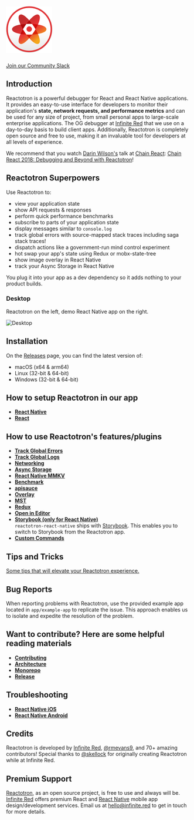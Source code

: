 # ![Reactotron Logo](./docs/plugins/images/readme/Reactotron-128.png)

[Join our Community Slack](http://community.infinite.red/)

## Introduction

Reactotron is a powerful debugger for React and React Native applications. It provides an easy-to-use interface for developers to monitor their application's **state, network requests, and performance metrics** and can be used for any size of project, from small personal apps to large-scale enterprise applications. The OG debugger at [Infinite Red](https://infinite.red) that we use on a day-to-day basis to build client apps. Additionally, Reactotron is completely open source and free to use, making it an invaluable tool for developers at all levels of experience.

We recommend that you watch [Darin Wilson's](https://github.com/darinwilson) talk at [Chain React](https://chainreactconf.com/): [Chain React 2018: Debugging and Beyond with Reactotron](https://www.youtube.com/watch?v=UiPo9A9k7xc)!

## Reactotron Superpowers

Use Reactotron to:

- view your application state
- show API requests & responses
- perform quick performance benchmarks
- subscribe to parts of your application state
- display messages similar to `console.log`
- track global errors with source-mapped stack traces including saga stack traces!
- dispatch actions like a government-run mind control experiment
- hot swap your app's state using Redux or mobx-state-tree
- show image overlay in React Native
- track your Async Storage in React Native

You plug it into your app as a dev dependency so it adds nothing to your product builds.

### Desktop

Reactotron on the left, demo React Native app on the right.

![Desktop](./docs/plugins/images/readme/reactotron-demo-app.gif)

## Installation

On the [Releases](https://github.com/infinitered/reactotron/releases?q=reactotron-app&expanded=true) page, you can find the latest version of:

- macOS (x64 & arm64)
- Linux (32-bit & 64-bit)
- Windows (32-bit & 64-bit)

## How to setup Reactotron in our app

- [**React Native**](./docs/quick-start/react-native.md#installing-reactotronapp)
- [**React**](./docs/quick-start/react-js.md#installing-reactotronapp)

## How to use Reactotron's features/plugins

- [**Track Global Errors**](./docs/plugins/track-global-errors.md)
- [**Track Global Logs**](./docs/plugins/plugin-track-global-logs.md)
- [**Networking**](./docs/plugins/networking.md)
- [**Async Storage**](./docs/plugins/async-storage.md)
- [**React Native MMKV**](./docs/plugins/react-native-mmkv.md)
- [**Benchmark**](./docs/plugins/benchmark.md)
- [**apisauce**](./docs/plugins/apisauce.md)
- [**Overlay**](./docs/plugins/overlay.md)
- [**MST**](./docs/plugins/mst.md)
- [**Redux**](./docs/plugins/redux.md)
- [**Open in Editor**](./docs/plugins/open-in-editor.md)
- [**Storybook (only for React Native)**](./docs/plugins/storybook.md) \
   `reactotron-react-native` ships with [Storybook](https://storybook.js.org/).
  This enables you to switch to Storybook from the Reactotron app.
- [**Custom Commands**](./docs/custom-commands.md)

## Tips and Tricks

[Some tips that will elevate your Reactotron experience.](./docs/plugins/tips.md)

## Bug Reports

When reporting problems with Reactotron, use the provided example app located in `app/example-app` to replicate the issue. This approach enables us to isolate and expedite the resolution of the problem.

## Want to contribute? Here are some helpful reading materials

- [**Contributing**](./docs/contributing/index.md)
- [**Architecture**](./docs/contributing/architecture.md)
- [**Monorepo**](./docs/contributing/monorepo.md)
- [**Release**](./docs/contributing/releasing.md)

## Troubleshooting

- [**React Native iOS**](./docs/plugins/troubleshooting.md#react-native-ios)
- [**React Native Android**](./docs/plugins/troubleshooting.md#react-native-android)

## Credits

Reactotron is developed by [Infinite Red](https://infinite.red), [@rmevans9](https://github.com/rmevans9), and 70+ amazing contributors! Special thanks to [@skellock](https://github.com/skellock) for originally creating Reactotron while at Infinite Red.

## Premium Support

[Reactotron](https://infinite.red/reactotron), as an open source project, is free to use and always will be. [Infinite Red](https://infinite.red/) offers premium React and [React Native](https://infinite.red/react-native) mobile app design/development services. Email us at [hello@infinite.red](mailto:hello@infinite.red) to get in touch for more details.
